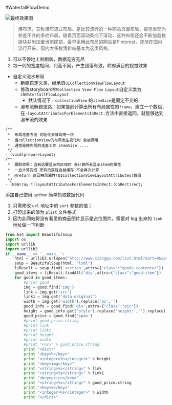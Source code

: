 #WaterfallFlowDemo

![最终效果图](https://github.com/lengmolehongyan/WaterfallFlowDemo/blob/master/demo.gif)

> 瀑布流，又称瀑布流式布局。是比较流行的一种网站页面布局，视觉表现为参差不齐的多栏布局，随着页面滚动条向下滚动，这种布局还会不断加载数据块并附加至当前尾部。最早采用此布局的网站是Pinterest，逐渐在国内流行开来。国内大多数清新站基本为这类风格。

1. 可以不停地上啦刷新，数据无穷无尽
2. 每一列的宽度相同，列高不同，产生错落有致，聆郎满目的视觉效果

* 自定义流水布局
	* 新建自定义类，继承自`UICollectionViewFlowLayout`
	* 修改storyboard中`Collection View Flow Layout`自定义类为`LNWaterfallFlowLayout`
        * 默认情况下：`collectionView` 的`itemSize`是固定不变的
	* 瀑布流解题思路：如果提前计算出所有布局属性的`frame`，建立一个数组，在`-layoutAttributesForElementsInRect:`方法中直接返回，就能够达到瀑布流的效果

```objc
/**
 *  布局准备方法 初始化会被调用一次
 *  当collectionView的布局发生变化时 会被调用
 *  通常是做布局的准备工作 itemSize.....
 */
- (void)prepareLayout;
/**
 *  跟踪效果：当到达要显示的区域时 会计算所有显示item的属性
 *  一旦计算完成 所有的属性会被缓存 不会再次计算
 *  @return 返回布局属性(UICollectionViewLayoutAttributes)数组
 */
- (NSArray *)layoutAttributesForElementsInRect:(CGRect)rect;
```

添加自己使用 `python` 简单抓取数据代码

1. 只需修改 `url` 地址中的 `sort` 参数的值；
2. 打印出来的值为 `plist` 文件格式
3. 因为此网站将没有看见的商品图片显示是占位图片，需要对 log 出来的 `link` 地址做一下判断

```python
from bs4 import BeautifulSoup
import os
import urllib
import urllib2
if __name__ == '__main__':
	html = urllib2.urlopen("http://www.xiangqu.com/list.html?sort=9&spm=2_0.0.0.2").read()
	soup = BeautifulSoup(html, "lxml")
	liResult = soup.find('section',attrs={"class":"goods-contenter"})
	good_items = liResult.findAll('div',attrs={"class":"good-item"})
	for good in good_items:
		#print good
		img = good.find('img')
		link = img.get('src')
		link1 = img.get('data-original')
		width = img.get('width').replace('px','')
		good_info = good.find('div',attrs={"class":"pic"})
		height = good_info.get('style').replace('height:','').replace('px;','')
		good_price = good.find('span')
		#print good_price.string
		#print link
		#print link1
		#print height
		#print width
		#print "<%s>" % good_price.string
		print "<dict>"
		print "<key>h</key>"
		print "<integer>%s</integer>" % height
		print "<key>img</key>"
		print "<string>%s</string>" % link
		print "<string>%s</string>" % link1
	 	print "<key>price</key>"
		print "<string>%s</string>" % good_price.string
		print "<key>w</key>"
		print "<integer>%s</integer>" % width
		print "</dict>"
```


